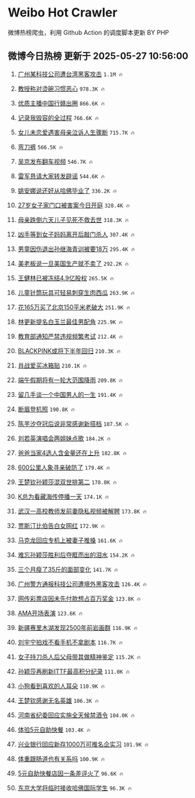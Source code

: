 # Weibo Hot Crawler 



微博热榜爬虫，利用 Github Action 的调度脚本更新 BY PHP 


## 微博今日热榜 更新于 2025-05-27 10:56:00 
1. [广州某科技公司遭台湾黑客攻击](https://s.weibo.com/weibo?q=%23%E5%B9%BF%E5%B7%9E%E6%9F%90%E7%A7%91%E6%8A%80%E5%85%AC%E5%8F%B8%E9%81%AD%E5%8F%B0%E6%B9%BE%E9%BB%91%E5%AE%A2%E6%94%BB%E5%87%BB%23&t=31&band_rank=1&Refer=top) `1.1M 🔥` 

1. [教授称对烫碗习惯恶心](https://s.weibo.com/weibo?q=%23%E6%95%99%E6%8E%88%E7%A7%B0%E5%AF%B9%E7%83%AB%E7%A2%97%E4%B9%A0%E6%83%AF%E6%81%B6%E5%BF%83%23&t=31&band_rank=2&Refer=top) `978.3K 🔥` 

1. [优质主播中国行赣出圈](https://s.weibo.com/weibo?q=%23%E4%BC%98%E8%B4%A8%E4%B8%BB%E6%92%AD%E4%B8%AD%E5%9B%BD%E8%A1%8C%E8%B5%A3%E5%87%BA%E5%9C%88%23&t=31&band_rank=3&Refer=top) `866.6K 🔥` 

1. [记录我毁容的全过程](https://s.weibo.com/weibo?q=%E8%AE%B0%E5%BD%95%E6%88%91%E6%AF%81%E5%AE%B9%E7%9A%84%E5%85%A8%E8%BF%87%E7%A8%8B&t=31&band_rank=4&Refer=top) `766.6K 🔥` 

1. [女儿未恋爱遇害母亲泣诉人生骤断](https://s.weibo.com/weibo?q=%23%E5%A5%B3%E5%84%BF%E6%9C%AA%E6%81%8B%E7%88%B1%E9%81%87%E5%AE%B3%E6%AF%8D%E4%BA%B2%E6%B3%A3%E8%AF%89%E4%BA%BA%E7%94%9F%E9%AA%A4%E6%96%AD%23&t=31&band_rank=5&Refer=top) `715.7K 🔥` 

1. [弯刀裤](https://s.weibo.com/weibo?q=%E5%BC%AF%E5%88%80%E8%A3%A4&t=31&band_rank=6&Refer=top) `566.5K 🔥` 

1. [吴京发布翻车视频](https://s.weibo.com/weibo?q=%23%E5%90%B4%E4%BA%AC%E5%8F%91%E5%B8%83%E7%BF%BB%E8%BD%A6%E8%A7%86%E9%A2%91%23&t=31&band_rank=7&Refer=top) `546.7K 🔥` 

1. [雷军恳请大家转发辟谣](https://s.weibo.com/weibo?q=%23%E9%9B%B7%E5%86%9B%E6%81%B3%E8%AF%B7%E5%A4%A7%E5%AE%B6%E8%BD%AC%E5%8F%91%E8%BE%9F%E8%B0%A3%23&t=31&band_rank=8&Refer=top) `544.6K 🔥` 

1. [姚安娜说还好从哈佛毕业了](https://s.weibo.com/weibo?q=%23%E5%A7%9A%E5%AE%89%E5%A8%9C%E8%AF%B4%E8%BF%98%E5%A5%BD%E4%BB%8E%E5%93%88%E4%BD%9B%E6%AF%95%E4%B8%9A%E4%BA%86%23&t=31&band_rank=9&Refer=top) `336.2K 🔥` 

1. [27岁女子家门口被害案今日开庭](https://s.weibo.com/weibo?q=%2327%E5%B2%81%E5%A5%B3%E5%AD%90%E5%AE%B6%E9%97%A8%E5%8F%A3%E8%A2%AB%E5%AE%B3%E6%A1%88%E4%BB%8A%E6%97%A5%E5%BC%80%E5%BA%AD%23&t=31&band_rank=10&Refer=top) `328.4K 🔥` 

1. [母亲跌倒六天儿子见死不救去世](https://s.weibo.com/weibo?q=%23%E6%AF%8D%E4%BA%B2%E8%B7%8C%E5%80%92%E5%85%AD%E5%A4%A9%E5%84%BF%E5%AD%90%E8%A7%81%E6%AD%BB%E4%B8%8D%E6%95%91%E5%8E%BB%E4%B8%96%23&t=31&band_rank=11&Refer=top) `318.3K 🔥` 

1. [凶手等到女子妈妈离开后敲门杀人](https://s.weibo.com/weibo?q=%23%E5%87%B6%E6%89%8B%E7%AD%89%E5%88%B0%E5%A5%B3%E5%AD%90%E5%A6%88%E5%A6%88%E7%A6%BB%E5%BC%80%E5%90%8E%E6%95%B2%E9%97%A8%E6%9D%80%E4%BA%BA%23&t=31&band_rank=12&Refer=top) `307.4K 🔥` 

1. [男童因伤退出孙继海青训被要18万](https://s.weibo.com/weibo?q=%23%E7%94%B7%E7%AB%A5%E5%9B%A0%E4%BC%A4%E9%80%80%E5%87%BA%E5%AD%99%E7%BB%A7%E6%B5%B7%E9%9D%92%E8%AE%AD%E8%A2%AB%E8%A6%8118%E4%B8%87%23&t=31&band_rank=13&Refer=top) `295.4K 🔥` 

1. [美老板说一旦美国生产就不卖了](https://s.weibo.com/weibo?q=%23%E7%BE%8E%E8%80%81%E6%9D%BF%E8%AF%B4%E4%B8%80%E6%97%A6%E7%BE%8E%E5%9B%BD%E7%94%9F%E4%BA%A7%E5%B0%B1%E4%B8%8D%E5%8D%96%E4%BA%86%23&t=31&band_rank=14&Refer=top) `292.2K 🔥` 

1. [王健林已被冻结4.9亿股权](https://s.weibo.com/weibo?q=%23%E7%8E%8B%E5%81%A5%E6%9E%97%E5%B7%B2%E8%A2%AB%E5%86%BB%E7%BB%934.9%E4%BA%BF%E8%82%A1%E6%9D%83%23&t=31&band_rank=15&Refer=top) `265.5K 🔥` 

1. [儿童针筒玩具可轻易刺穿生肉西瓜](https://s.weibo.com/weibo?q=%23%E5%84%BF%E7%AB%A5%E9%92%88%E7%AD%92%E7%8E%A9%E5%85%B7%E5%8F%AF%E8%BD%BB%E6%98%93%E5%88%BA%E7%A9%BF%E7%94%9F%E8%82%89%E8%A5%BF%E7%93%9C%23&t=31&band_rank=16&Refer=top) `263.9K 🔥` 

1. [花165万买了北京150平米老破大](https://s.weibo.com/weibo?q=%E8%8A%B1165%E4%B8%87%E4%B9%B0%E4%BA%86%E5%8C%97%E4%BA%AC150%E5%B9%B3%E7%B1%B3%E8%80%81%E7%A0%B4%E5%A4%A7&t=31&band_rank=17&Refer=top) `251.9K 🔥` 

1. [林更新提名白玉兰最佳男配角](https://s.weibo.com/weibo?q=%23%E6%9E%97%E6%9B%B4%E6%96%B0%E6%8F%90%E5%90%8D%E7%99%BD%E7%8E%89%E5%85%B0%E6%9C%80%E4%BD%B3%E7%94%B7%E9%85%8D%E8%A7%92%23&t=31&band_rank=18&Refer=top) `225.9K 🔥` 

1. [教育部通知严禁违规频繁考试](https://s.weibo.com/weibo?q=%23%E6%95%99%E8%82%B2%E9%83%A8%E9%80%9A%E7%9F%A5%E4%B8%A5%E7%A6%81%E8%BF%9D%E8%A7%84%E9%A2%91%E7%B9%81%E8%80%83%E8%AF%95%23&t=31&band_rank=19&Refer=top) `212.4K 🔥` 

1. [BLACKPINK或将下半年回归](https://s.weibo.com/weibo?q=%23BLACKPINK%E6%88%96%E5%B0%86%E4%B8%8B%E5%8D%8A%E5%B9%B4%E5%9B%9E%E5%BD%92%23&t=31&band_rank=20&Refer=top) `210.3K 🔥` 

1. [肖战爱买冰箱贴](https://s.weibo.com/weibo?q=%23%E8%82%96%E6%88%98%E7%88%B1%E4%B9%B0%E5%86%B0%E7%AE%B1%E8%B4%B4%23&t=31&band_rank=21&Refer=top) `210.1K 🔥` 

1. [端午假期将有一轮大范围降雨](https://s.weibo.com/weibo?q=%23%E7%AB%AF%E5%8D%88%E5%81%87%E6%9C%9F%E5%B0%86%E6%9C%89%E4%B8%80%E8%BD%AE%E5%A4%A7%E8%8C%83%E5%9B%B4%E9%99%8D%E9%9B%A8%23&t=31&band_rank=22&Refer=top) `209.8K 🔥` 

1. [留几手谈一个中国男人的一生](https://s.weibo.com/weibo?q=%23%E7%95%99%E5%87%A0%E6%89%8B%E8%B0%88%E4%B8%80%E4%B8%AA%E4%B8%AD%E5%9B%BD%E7%94%B7%E4%BA%BA%E7%9A%84%E4%B8%80%E7%94%9F%23&t=31&band_rank=23&Refer=top) `191.4K 🔥` 

1. [断眉登机照](https://s.weibo.com/weibo?q=%E6%96%AD%E7%9C%89%E7%99%BB%E6%9C%BA%E7%85%A7&t=31&band_rank=24&Refer=top) `190.8K 🔥` 

1. [陈芋汐夺冠后说非常感谢新搭档](https://s.weibo.com/weibo?q=%23%E9%99%88%E8%8A%8B%E6%B1%90%E5%A4%BA%E5%86%A0%E5%90%8E%E8%AF%B4%E9%9D%9E%E5%B8%B8%E6%84%9F%E8%B0%A2%E6%96%B0%E6%90%AD%E6%A1%A3%23&t=31&band_rank=25&Refer=top) `187.5K 🔥` 

1. [刘若英演唱会两姐妹点歌](https://s.weibo.com/weibo?q=%23%E5%88%98%E8%8B%A5%E8%8B%B1%E6%BC%94%E5%94%B1%E4%BC%9A%E4%B8%A4%E5%A7%90%E5%A6%B9%E7%82%B9%E6%AD%8C%23&t=31&band_rank=26&Refer=top) `184.2K 🔥` 

1. [爸爸当家4选人含金量还在上升](https://s.weibo.com/weibo?q=%E7%88%B8%E7%88%B8%E5%BD%93%E5%AE%B64%E9%80%89%E4%BA%BA%E5%90%AB%E9%87%91%E9%87%8F%E8%BF%98%E5%9C%A8%E4%B8%8A%E5%8D%87&t=31&band_rank=27&Refer=top) `182.8K 🔥` 

1. [600公里人象寻亲破防了](https://s.weibo.com/weibo?q=%23600%E5%85%AC%E9%87%8C%E4%BA%BA%E8%B1%A1%E5%AF%BB%E4%BA%B2%E7%A0%B4%E9%98%B2%E4%BA%86%23&t=31&band_rank=28&Refer=top) `179.4K 🔥` 

1. [王楚钦孙颖莎混双世排第二](https://s.weibo.com/weibo?q=%23%E7%8E%8B%E6%A5%9A%E9%92%A6%E5%AD%99%E9%A2%96%E8%8E%8E%E6%B7%B7%E5%8F%8C%E4%B8%96%E6%8E%92%E7%AC%AC%E4%BA%8C%23&t=31&band_rank=29&Refer=top) `178.0K 🔥` 

1. [K总为看藏海传停播一天](https://s.weibo.com/weibo?q=%23K%E6%80%BB%E4%B8%BA%E7%9C%8B%E8%97%8F%E6%B5%B7%E4%BC%A0%E5%81%9C%E6%92%AD%E4%B8%80%E5%A4%A9%23&t=31&band_rank=30&Refer=top) `174.1K 🔥` 

1. [武汉一高校教师发前妻隐私视频被解聘](https://s.weibo.com/weibo?q=%23%E6%AD%A6%E6%B1%89%E4%B8%80%E9%AB%98%E6%A0%A1%E6%95%99%E5%B8%88%E5%8F%91%E5%89%8D%E5%A6%BB%E9%9A%90%E7%A7%81%E8%A7%86%E9%A2%91%E8%A2%AB%E8%A7%A3%E8%81%98%23&t=31&band_rank=31&Refer=top) `173.8K 🔥` 

1. [贾斯汀比伯告白女网红](https://s.weibo.com/weibo?q=%23%E8%B4%BE%E6%96%AF%E6%B1%80%E6%AF%94%E4%BC%AF%E5%91%8A%E7%99%BD%E5%A5%B3%E7%BD%91%E7%BA%A2%23&t=31&band_rank=32&Refer=top) `172.9K 🔥` 

1. [马克龙回应专机上被妻子推搡](https://s.weibo.com/weibo?q=%23%E9%A9%AC%E5%85%8B%E9%BE%99%E5%9B%9E%E5%BA%94%E4%B8%93%E6%9C%BA%E4%B8%8A%E8%A2%AB%E5%A6%BB%E5%AD%90%E6%8E%A8%E6%90%A1%23&t=31&band_rank=33&Refer=top) `161.6K 🔥` 

1. [难忘孙颖莎胜利后夺眶而出的泪水](https://s.weibo.com/weibo?q=%23%E9%9A%BE%E5%BF%98%E5%AD%99%E9%A2%96%E8%8E%8E%E8%83%9C%E5%88%A9%E5%90%8E%E5%A4%BA%E7%9C%B6%E8%80%8C%E5%87%BA%E7%9A%84%E6%B3%AA%E6%B0%B4%23&t=31&band_rank=34&Refer=top) `154.2K 🔥` 

1. [三个月瘦了35斤的面部变化](https://s.weibo.com/weibo?q=%E4%B8%89%E4%B8%AA%E6%9C%88%E7%98%A6%E4%BA%8635%E6%96%A4%E7%9A%84%E9%9D%A2%E9%83%A8%E5%8F%98%E5%8C%96&t=31&band_rank=35&Refer=top) `141.7K 🔥` 

1. [广州警方通报科技公司遭境外黑客攻击](https://s.weibo.com/weibo?q=%23%E5%B9%BF%E5%B7%9E%E8%AD%A6%E6%96%B9%E9%80%9A%E6%8A%A5%E7%A7%91%E6%8A%80%E5%85%AC%E5%8F%B8%E9%81%AD%E5%A2%83%E5%A4%96%E9%BB%91%E5%AE%A2%E6%94%BB%E5%87%BB%23&t=31&band_rank=36&Refer=top) `126.4K 🔥` 

1. [网传彩票店因未先付款想占百万奖金](https://s.weibo.com/weibo?q=%E7%BD%91%E4%BC%A0%E5%BD%A9%E7%A5%A8%E5%BA%97%E5%9B%A0%E6%9C%AA%E5%85%88%E4%BB%98%E6%AC%BE%E6%83%B3%E5%8D%A0%E7%99%BE%E4%B8%87%E5%A5%96%E9%87%91&t=31&band_rank=37&Refer=top) `123.8K 🔥` 

1. [AMA开场表演](https://s.weibo.com/weibo?q=AMA%E5%BC%80%E5%9C%BA%E8%A1%A8%E6%BC%94&t=31&band_rank=38&Refer=top) `123.6K 🔥` 

1. [新疆赛里木湖发现2500年前岩画群](https://s.weibo.com/weibo?q=%23%E6%96%B0%E7%96%86%E8%B5%9B%E9%87%8C%E6%9C%A8%E6%B9%96%E5%8F%91%E7%8E%B02500%E5%B9%B4%E5%89%8D%E5%B2%A9%E7%94%BB%E7%BE%A4%23&t=31&band_rank=39&Refer=top) `116.9K 🔥` 

1. [刘宇宁拍戏不看手机不拿剧本](https://s.weibo.com/weibo?q=%23%E5%88%98%E5%AE%87%E5%AE%81%E6%8B%8D%E6%88%8F%E4%B8%8D%E7%9C%8B%E6%89%8B%E6%9C%BA%E4%B8%8D%E6%8B%BF%E5%89%A7%E6%9C%AC%23&t=31&band_rank=40&Refer=top) `116.7K 🔥` 

1. [女子持刀杀人后父母带其做精神鉴定](https://s.weibo.com/weibo?q=%23%E5%A5%B3%E5%AD%90%E6%8C%81%E5%88%80%E6%9D%80%E4%BA%BA%E5%90%8E%E7%88%B6%E6%AF%8D%E5%B8%A6%E5%85%B6%E5%81%9A%E7%B2%BE%E7%A5%9E%E9%89%B4%E5%AE%9A%23&t=31&band_rank=41&Refer=top) `115.2K 🔥` 

1. [孙颖莎再刷新ITTF最高积分纪录](https://s.weibo.com/weibo?q=%23%E5%AD%99%E9%A2%96%E8%8E%8E%E5%86%8D%E5%88%B7%E6%96%B0ITTF%E6%9C%80%E9%AB%98%E7%A7%AF%E5%88%86%E7%BA%AA%E5%BD%95%23&t=31&band_rank=42&Refer=top) `111.0K 🔥` 

1. [小狗看到喜欢的人耳朵](https://s.weibo.com/weibo?q=%23%E5%B0%8F%E7%8B%97%E7%9C%8B%E5%88%B0%E5%96%9C%E6%AC%A2%E7%9A%84%E4%BA%BA%E8%80%B3%E6%9C%B5%23&t=31&band_rank=43&Refer=top) `110.9K 🔥` 

1. [王楚钦感谢无名英雄](https://s.weibo.com/weibo?q=%23%E7%8E%8B%E6%A5%9A%E9%92%A6%E6%84%9F%E8%B0%A2%E6%97%A0%E5%90%8D%E8%8B%B1%E9%9B%84%23&t=31&band_rank=44&Refer=top) `106.3K 🔥` 

1. [河南省纪委回应实施全天候禁酒令](https://s.weibo.com/weibo?q=%23%E6%B2%B3%E5%8D%97%E7%9C%81%E7%BA%AA%E5%A7%94%E5%9B%9E%E5%BA%94%E5%AE%9E%E6%96%BD%E5%85%A8%E5%A4%A9%E5%80%99%E7%A6%81%E9%85%92%E4%BB%A4%23&t=31&band_rank=45&Refer=top) `104.0K 🔥` 

1. [体验5元自助快餐](https://s.weibo.com/weibo?q=%E4%BD%93%E9%AA%8C5%E5%85%83%E8%87%AA%E5%8A%A9%E5%BF%AB%E9%A4%90&t=31&band_rank=46&Refer=top) `103.4K 🔥` 

1. [兴业银行回应新存1000万可推名企实习](https://s.weibo.com/weibo?q=%23%E5%85%B4%E4%B8%9A%E9%93%B6%E8%A1%8C%E5%9B%9E%E5%BA%94%E6%96%B0%E5%AD%981000%E4%B8%87%E5%8F%AF%E6%8E%A8%E5%90%8D%E4%BC%81%E5%AE%9E%E4%B9%A0%23&t=31&band_rank=47&Refer=top) `101.9K 🔥` 

1. [体重跟肠道也有关系吗](https://s.weibo.com/weibo?q=%E4%BD%93%E9%87%8D%E8%B7%9F%E8%82%A0%E9%81%93%E4%B9%9F%E6%9C%89%E5%85%B3%E7%B3%BB%E5%90%97&t=31&band_rank=48&Refer=top) `100.9K 🔥` 

1. [5元自助快餐店因一条差评火了](https://s.weibo.com/weibo?q=%235%E5%85%83%E8%87%AA%E5%8A%A9%E5%BF%AB%E9%A4%90%E5%BA%97%E5%9B%A0%E4%B8%80%E6%9D%A1%E5%B7%AE%E8%AF%84%E7%81%AB%E4%BA%86%23&t=31&band_rank=49&Refer=top) `96.6K 🔥` 

1. [东京大学将临时接收哈佛国际学生](https://s.weibo.com/weibo?q=%23%E4%B8%9C%E4%BA%AC%E5%A4%A7%E5%AD%A6%E5%B0%86%E4%B8%B4%E6%97%B6%E6%8E%A5%E6%94%B6%E5%93%88%E4%BD%9B%E5%9B%BD%E9%99%85%E5%AD%A6%E7%94%9F%23&t=31&band_rank=50&Refer=top) `96.3K 🔥` 

